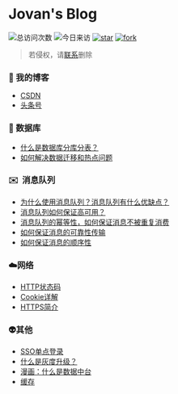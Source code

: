 #  Jovan's Blog

![总访问次数](https://visitor-count-badge.herokuapp.com/total.svg?repo_id=DavidWhom.My_Blog)
![今日来访](https://visitor-count-badge.herokuapp.com/today.svg?repo_id=DavidWhom.My_Blog)
[![star](http://githubbadges.com/star.svg?user=DavidWhom&repo=My_Blog&style=default)](https://github.com/DavidWhom/My_Blog)
[![fork](http://githubbadges.com/fork.svg?user=DavidWhom&repo=My_Blog&style=default)](https://github.com/DavidWhom/My_Blog/fork)

> 若侵权，请[联系](https://github.com/DavidWhom/My_Blog/issues)删除

### :newspaper:  我的博客

+ [CSDN](https://blog.csdn.net/yingshuanglu2564 )
+ [头条号](https://www.toutiao.com/c/user/50630304368/)



### :floppy_disk: ​数据库

+ [什么是数据库分库分表？](blog/什么是数据库分库分表.md)
+ [如何解决数据迁移和热点问题](blog/如何解决数据迁移和热点问题.md)



### :envelope: ​ 消息队列

+ [为什么使用消息队列？消息队列有什么优缺点？](blog/为什么使用消息队列？消息队列有什么优缺点？.md)
+ [消息队列如何保证高可用？](blog/消息队列如何保证高可用？.md)
+ [消息队列的幂等性，如何保证消息不被重复消费](blog/消息队列的幂等性，如何保证消息不被重复消费.md)
+ [如何保证消息的可靠性传输](blog/如何保证消息的可靠性传输.md)
+ [如何保证消息的顺序性](blog/如何保证消息的顺序性.md)




### :cloud: ​网络

+ [HTTP状态码](blog/HTTP状态码.md)
+ [Cookie详解](blog/Cookie详解.md)
+ [HTTPS简介](blog/HTTPS简介.md)



### :alien: ​其他

+ [SSO单点登录](blog/SSO单点登录.md)
+ [什么是灰度升级？](blog/灰度升级.md)
+ [漫画：什么是数据中台](blog/什么是中台.md)
+ [缓存](https://github.com/DavidWhom/CS-Notes-Learning/blob/master/notes/缓存.md)

